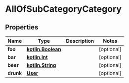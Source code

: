 # AllOfSubCategoryCategory

## Properties
Name | Type | Description | Notes
------------ | ------------- | ------------- | -------------
**foo** | [**kotlin.Boolean**](.md) |  |  [optional]
**bar** | [**kotlin.Int**](.md) |  |  [optional]
**beer** | [**kotlin.String**](.md) |  |  [optional]
**drunk** | [**User**](User.md) |  |  [optional]
